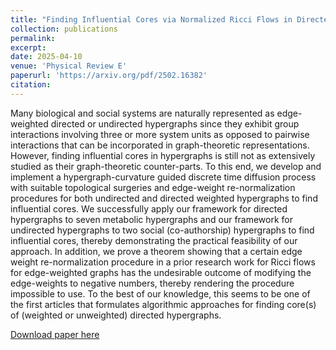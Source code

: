 ```yaml
---
title: "Finding Influential Cores via Normalized Ricci Flows in Directed and Undirected Hypergraphs with Applications"
collection: publications
permalink: 
excerpt: 
date: 2025-04-10
venue: 'Physical Review E'
paperurl: 'https://arxiv.org/pdf/2502.16382'
citation: 
---
```


Many biological and social systems are naturally represented as edge-weighted directed or undirected hypergraphs since they exhibit group interactions involving three or more system units as opposed to pairwise interactions that can be incorporated in graph-theoretic representations. However, finding influential cores in hypergraphs is still not as extensively studied as their graph-theoretic counter-parts. To this end, we develop and implement a hypergraph-curvature guided discrete time diffusion process with suitable topological surgeries and edge-weight re-normalization procedures for both undirected and directed weighted hypergraphs to find influential cores. We successfully apply our framework for directed hypergraphs to seven metabolic hypergraphs and our framework for undirected hypergraphs to two social (co-authorship) hypergraphs to find influential cores, thereby demonstrating the practical feasibility of our approach. In addition, we prove a theorem showing that a certain edge weight re-normalization procedure in a prior research work for Ricci flows for edge-weighted graphs has the undesirable outcome of modifying the edge-weights to negative numbers, thereby rendering the procedure impossible to use. To the best of our knowledge, this seems to be one of the first articles that formulates algorithmic approaches for finding core(s) of (weighted or unweighted) directed hypergraphs.

[Download paper here](https://arxiv.org/pdf/2502.16382)
